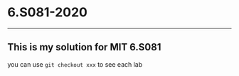 # 6.S081-2020

---

## This is my solution for MIT 6.S081

you can use `git checkout xxx` to see each lab

